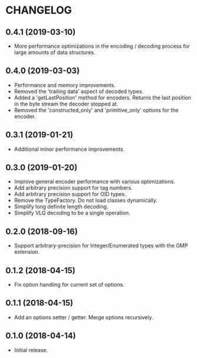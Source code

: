 CHANGELOG
=========

0.4.1 (2019-03-10)
------------------
* More performance optimizations in the encoding / decoding process for large amounts of data structures.

0.4.0 (2019-03-03)
------------------
* Performance and memory improvements.
* Removed the 'trailing data' aspect of decoded types.
* Added a 'getLastPosition' method for encoders. Returns the last position in the byte stream the decoder stopped at.
* Removed the 'constructed_only' and 'primitive_only' options for the encoder.

0.3.1 (2019-01-21)
------------------
* Additional minor performance improvements.

0.3.0 (2019-01-20)
------------------
* Improve general encoder performance with various optimizations.
* Add arbitrary precision support for tag numbers.
* Add arbitrary precision support for OID types.
* Remove the TypeFactory. Do not load classes dynamically.
* Simplify long definite length decoding.
* Simplify VLQ decoding to be a single operation.

0.2.0 (2018-09-16)
------------------
* Support arbitrary-precision for Integer/Enumerated types with the GMP extension.

0.1.2 (2018-04-15)
------------------
* Fix option handling for current set of options.

0.1.1 (2018-04-15)
------------------
* Add an options setter / getter. Merge options recursively.

0.1.0 (2018-04-14)
------------------
* Initial release.
